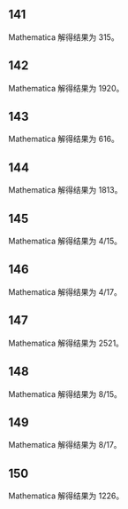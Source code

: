 ## 141

Mathematica 解得结果为 315。

## 142

Mathematica 解得结果为 1920。

## 143

Mathematica 解得结果为 616。

## 144

Mathematica 解得结果为 1813。

## 145

Mathematica 解得结果为 4/15。

## 146

Mathematica 解得结果为 4/17。

## 147

Mathematica 解得结果为 2521。

## 148

Mathematica 解得结果为 8/15。

## 149

Mathematica 解得结果为 8/17。

## 150

Mathematica 解得结果为 1226。